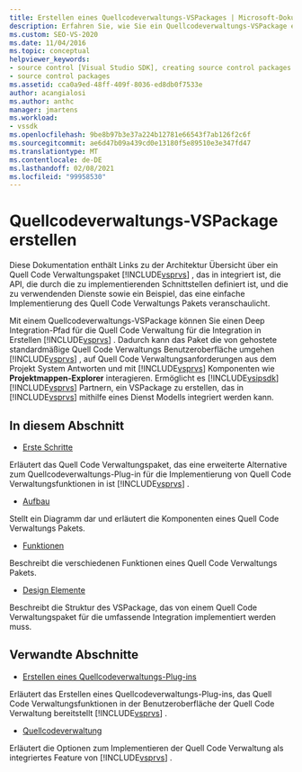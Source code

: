 ```yaml
---
title: Erstellen eines Quellcodeverwaltungs-VSPackages | Microsoft-Dokumentation
description: Erfahren Sie, wie Sie ein Quellcodeverwaltungs-VSPackage erstellen, das einen Deep Integration-Pfad zum Integrieren der Quell Code Verwaltung in Visual Studio erstellt.
ms.custom: SEO-VS-2020
ms.date: 11/04/2016
ms.topic: conceptual
helpviewer_keywords:
- source control [Visual Studio SDK], creating source control packages
- source control packages
ms.assetid: cca0a9ed-48ff-409f-8036-ed8db0f7533e
author: acangialosi
ms.author: anthc
manager: jmartens
ms.workload:
- vssdk
ms.openlocfilehash: 9be8b97b3e37a224b12781e66543f7ab126f2c6f
ms.sourcegitcommit: ae6d47b09a439cd0e13180f5e89510e3e347fd47
ms.translationtype: MT
ms.contentlocale: de-DE
ms.lasthandoff: 02/08/2021
ms.locfileid: "99958530"
---
```

# <a name="create-a-source-control-vspackage"></a>Quellcodeverwaltungs-VSPackage erstellen
Diese Dokumentation enthält Links zu der Architektur Übersicht über ein Quell Code Verwaltungspaket [!INCLUDE[vsprvs](../../code-quality/includes/vsprvs_md.md)] , das in integriert ist, die API, die durch die zu implementierenden Schnittstellen definiert ist, und die zu verwendenden Dienste sowie ein Beispiel, das eine einfache Implementierung des Quell Code Verwaltungs Pakets veranschaulicht.

 Mit einem Quellcodeverwaltungs-VSPackage können Sie einen Deep Integration-Pfad für die Quell Code Verwaltung für die Integration in Erstellen [!INCLUDE[vsprvs](../../code-quality/includes/vsprvs_md.md)] . Dadurch kann das Paket die von gehostete standardmäßige Quell Code Verwaltungs Benutzeroberfläche umgehen [!INCLUDE[vsprvs](../../code-quality/includes/vsprvs_md.md)] , auf Quell Code Verwaltungsanforderungen aus dem Projekt System Antworten und mit [!INCLUDE[vsprvs](../../code-quality/includes/vsprvs_md.md)] Komponenten wie **Projektmappen-Explorer** interagieren. Ermöglicht es [!INCLUDE[vsipsdk](../../extensibility/includes/vsipsdk_md.md)] [!INCLUDE[vsprvs](../../code-quality/includes/vsprvs_md.md)] Partnern, ein VSPackage zu erstellen, das in [!INCLUDE[vsprvs](../../code-quality/includes/vsprvs_md.md)] mithilfe eines Dienst Modells integriert werden kann.

## <a name="in-this-section"></a>In diesem Abschnitt
- [Erste Schritte](../../extensibility/internals/getting-started-with-source-control-vspackages.md)

 Erläutert das Quell Code Verwaltungspaket, das eine erweiterte Alternative zum Quellcodeverwaltungs-Plug-in für die Implementierung von Quell Code Verwaltungsfunktionen in ist [!INCLUDE[vsprvs](../../code-quality/includes/vsprvs_md.md)] .

- [Aufbau](../../extensibility/internals/source-control-vspackage-architecture.md)

 Stellt ein Diagramm dar und erläutert die Komponenten eines Quell Code Verwaltungs Pakets.

- [Funktionen](../../extensibility/internals/source-control-vspackage-features.md)

 Beschreibt die verschiedenen Funktionen eines Quell Code Verwaltungs Pakets.

- [Design Elemente](../../extensibility/internals/source-control-vspackage-design-elements.md)

 Beschreibt die Struktur des VSPackage, das von einem Quell Code Verwaltungspaket für die umfassende Integration implementiert werden muss.

## <a name="related-sections"></a>Verwandte Abschnitte
- [Erstellen eines Quellcodeverwaltungs-Plug-ins](../../extensibility/internals/creating-a-source-control-plug-in.md)

 Erläutert das Erstellen eines Quellcodeverwaltungs-Plug-ins, das Quell Code Verwaltungsfunktionen in der Benutzeroberfläche der Quell Code Verwaltung bereitstellt [!INCLUDE[vsprvs](../../code-quality/includes/vsprvs_md.md)] .

- [Quellcodeverwaltung](../../extensibility/internals/source-control.md)

 Erläutert die Optionen zum Implementieren der Quell Code Verwaltung als integriertes Feature von [!INCLUDE[vsprvs](../../code-quality/includes/vsprvs_md.md)] .
